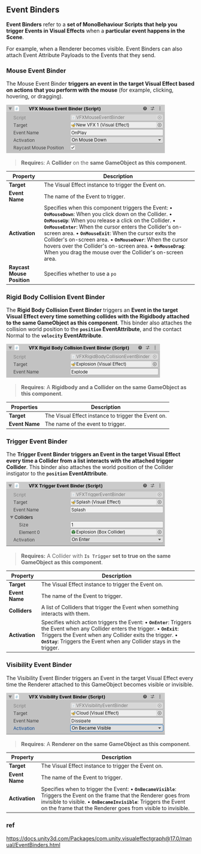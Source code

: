 ## Event Binders
**Event Binders** refer to a **set of MonoBehaviour Scripts that help you trigger Events in Visual Effects** when a **particular event happens in the Scene**. 

 For example, when a Renderer becomes visible. Event Binders can also attach Event Attribute Payloads to the Events that they send.


 ### Mouse Event Binder

 The Mouse Event Binder **triggers an event in the target Visual Effect based on actions that you perform with the mouse** (for example, clicking, hovering, or dragging).


 ![](./img/EventBinders-Mouse.png)

 > **Require**s: A **Collider** on the **same GameObject as this component**.

| **Property** | **Description** |
| --- | --- |
| **Target** | The Visual Effect instance to trigger the Event on. |
| **Event Name** | The name of the Event to trigger. |
| **Activation** | Specifies when this component triggers the Event:  • **`OnMouseDown`**: When you click down on the Collider.  • **`OnMouseUp`**: When you release a click on the Collider.  • **`OnMouseEnter`**: When the cursor enters the Collider's on-screen area.  • **`OnMouseExit`**: When the cursor exits the Collider's on-screen area.  • **`OnMouseOver`**: When the cursor hovers over the Collider's on-screen area.  • **`OnMouseDrag`**: When you drag the mouse over the Collider's on-screen area. |
| **Raycast Mouse Position** | Specifies whether to use a `po` |

### Rigid Body Collision Event Binder

The **Rigid Body Collision Event Binder** triggers an **Event in the target Visual Effect every time something collides with the Rigidbody attached to the same GameObject as this component**. This binder also attaches the collision world position to the **`position` EventAttribute**, and the contact Normal to the **`velocity` EventAttribute**.

![](./img/EventBinders-RBCollision.png)

> **Requires**: A **Rigidbody and a Collider on the same GameObject as this component**.

| **Properties** | **Description** |
| --- | --- |
| **Target** | The Visual Effect instance to trigger the Event on. |
| **Event Name** | The name of the event to trigger. |


### Trigger Event Binder

The **Trigger Event Binder** **triggers an Event in the target Visual Effect every time a Collider from a list interacts with the attached trigger Collider**. This binder also attaches the world position of the Collider instigator to the **`position` EventAttribute**.

![](./img/EventBinders-Trigger.png)

> **Requires:** A Collider with **`Is Trigger` set to true on the same GameObject as this component**.

| **Property** | **Description** |
| --- | --- |
| **Target** | The Visual Effect instance to trigger the Event on. |
| **Event Name** | The name of the Event to trigger. |
| **Colliders** | A list of Colliders that trigger the Event when something interacts with them. |
| **Activation** | Specifies which action triggers the Event:  • **`OnEnter`**: Triggers the Event when any Collider enters the trigger.  • **`OnExit`**: Triggers the Event when any Collider exits the trigger.  • **`OnStay`**: Triggers the Event when any Collider stays in the trigger. |

### Visibility Event Binder

The Visibility Event Binder triggers an Event in the target Visual Effect every time the Renderer attached to this GameObject becomes visible or invisible.

![](./img/EventBinders-Visibility.png)


> **Requires**: A **Renderer on the same GameObject as this component**.

| **Property** | **Description** |
| --- | --- |
| **Target** | The Visual Effect instance to trigger the Event on. |
| **Event Name** | The name of the Event to trigger. |
| **Activation** | Specifies when to trigger the Event:  • **`OnBecameVisible`**: Triggers the Event on the frame that the Renderer goes from invisible to visible.  • **`OnBecameInvisible`**: Triggers the Event on the frame that the Renderer goes from visible to invisible. |


### ref
https://docs.unity3d.com/Packages/com.unity.visualeffectgraph@17.0/manual/EventBinders.html


